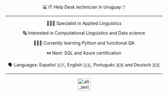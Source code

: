

<p align="center">
💻 IT Help Desk technician in Uruguay 🖱️

------------------------------------------
<p align="center">
👩🏻‍🎓 Specialist in Applied Linguistics   
<p align="center">
🔠 Interested in Computational Linguistics and Data science  
<p align="center">
👩🏻‍💻 Currently learning Python and functional QA  
<p align="center">
⏭️ Next: SQL and Azure certification  
<p align="center">
🗣️ Languages: Español 🇺🇾, English 🇺🇸, Português 🇧🇷 and Deutsch 🇩🇪

------------------------------------------

</p>


[<p align="center">
<img align="center" alt="alt_text" width="40px" src="https://user-images.githubusercontent.com/108837573/178109681-f81fc0f6-4003-46c2-91af-5050653f22f5.png" />](https://www.linkedin.com/in/marjorie-soares-04411599/)
</p>
<!---
marjoriesoares/marjoriesoares is a ✨ special ✨ repository because its `README.md` (this file) appears on your GitHub profile.
You can click the Preview link to take a look at your changes.
--->
